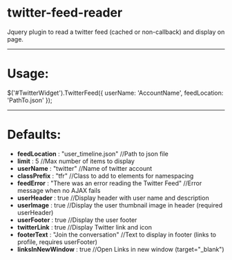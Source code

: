 twitter-feed-reader
===================

Jquery plugin to read a twitter feed (cached or non-callback) and display on page.

---

Usage:
===
$('#TwitterWidget').TwitterFeed({
	userName: 'AccountName',
	feedLocation: 'PathTo.json'
});
  
---

Defaults:
===
* __feedLocation__ : "user_timeline.json" //Path to json file
* __limit__ : 5 //Max number of items to display
* __userName__ : "twitter" //Name of twitter account
* __classPrefix__ : "tfr" //Class to add to elements for namespacing
* __feedError__ : "There was an error reading the Twitter Feed" //Error message when no AJAX fails
* __userHeader__ : true //Display header with user name and description
* __userImage__ : true //Display the user thumbnail image in header (required userHeader)
* __userFooter__ : true //Display the user footer
* __twitterLink__ : true //Display Twitter link and icon
* __footerText__ : "Join the conversation" //Text to display in footer (links to profile, requires userFooter)
* __linksInNewWindow__ : true //Open Links in new window (target="_blank")
